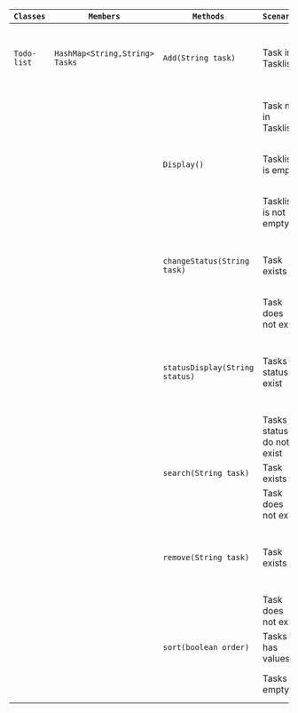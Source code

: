 | `Classes`   | `Members`                      | `Methods`                      | `Scenario`                     | `Outcome`                                       |
|-------------|--------------------------------|--------------------------------|--------------------------------|-------------------------------------------------|
| `Todo-list` | `HashMap<String,String> Tasks` | `Add(String task)`             | Task in Tasklist               | Return false, Task is not added anew            |
|             |                                |                                | Task not in Tasklist           | Return true, Task is added                      |
|             |                                | `Display()`                    | Tasklist is empty              | Return false, Print nothing                     |
|             |                                |                                | Tasklist is not empty          | Return true, Print tasks                        |
|             |                                | `changeStatus(String task)`    | Task exists                    | Return true, change status of task              |
|             |                                |                                | Task does not exist            | Return false                                    |
|             |                                | `statusDisplay(String status)` | Tasks of status exist          | Return ArrayList of all tasks with given status |
|             |                                |                                | Tasks of status do not exist   | Return empty ArrayList                          |
|             |                                | `search(String task)`          | Task exists                    | Return true                                     |
|             |                                |                                | Task does not exist            | Return false                                    |
|             |                                | `remove(String task)`          | Task exists                    | Return true, remove task from Tasks             |
|             |                                |                                | Task does not exist            | Return false                                    |
|             |                                | `sort(boolean order)`          | Tasks has values               | Return sorted array                             |
|             |                                |                                | Tasks is empty                 | Return empty array                              |